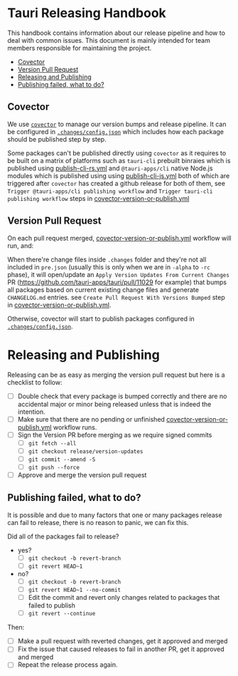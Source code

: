# Tauri Releasing Handbook

This handbook contains information about our release pipeline and how to deal with common issues.
This document is mainly intended for team members responsible for maintaining the project.

- [Covector](#covector)
- [Version Pull Request](#version-pull-request)
- [Releasing and Publishing](#releasing-and-publishing)
- [Publishing failed, what to do?](#publishing-failed-what-to-do)

## Covector

We use [`covector`](https://github.com/jbolda/covector) to manage our version bumps and release pipeline.
It can be configured in [`.changes/config.json`](../.changes/config.json) which includes how each package should be published step by step.

Some packages can't be published directly using `covector` as it requires to be built on a matrix of platforms
such as `tauri-cli` prebuilt binraies which is published using [publish-cli-rs.yml](./workflows/publish-cli-rs.yml)
and `@tauri-apps/cli` native Node.js modules which is published using using [publish-cli-js.yml](./workflows/publish-cli-js.yml)
both of which are triggered after `covector` has created a github release for both of them, see `Trigger @tauri-apps/cli publishing workflow`
and `Trigger tauri-cli publishing workflow` steps in [covector-version-or-publish.yml](./workflows/covector-version-or-publish.yml)

## Version Pull Request

On each pull request merged, [covector-version-or-publish.yml](./workflows/covector-version-or-publish.yml) workflow will run, and:

When there're change files inside `.changes` folder and they're not all included in `pre.json` (usually this is only when we are in `-alpha` to `-rc` phase), it will open/update an `Apply Version Updates From Current Changes` PR (https://github.com/tauri-apps/tauri/pull/11029 for example) that bumps all packages based on current existing change files and generate `CHANGELOG.md` entries. see `Create Pull Request With Versions Bumped` step in [covector-version-or-publish.yml](./workflows/covector-version-or-publish.yml).

Otherwise, covector will start to publish packages configured in [`.changes/config.json`](../.changes/config.json).

# Releasing and Publishing

Releasing can be as easy as merging the version pull request but here is a checklist to follow:

- [ ] Double check that every package is bumped correctly and there are no accidental major or minor being released unless that is indeed the intention.
- [ ] Make sure that there are no pending or unfinished [covector-version-or-publish.yml](./workflows/covector-version-or-publish.yml) workflow runs.
- [ ] Sign the Version PR before merging as we require signed commits
  - [ ] `git fetch --all`
  - [ ] `git checkout release/version-updates`
  - [ ] `git commit --amend -S`
  - [ ] `git push --force`
- [ ] Approve and merge the version pull request

## Publishing failed, what to do?

It is possible and due to many factors that one or many packages release can fail to release, there is no reason to panic, we can fix this.

Did all of the packages fail to release?

- yes?
  - [ ] `git checkout -b revert-branch`
  - [ ] `git revert HEAD~1`
- no?
  - [ ] `git checkout -b revert-branch`
  - [ ] `git revert HEAD~1 --no-commit`
  - [ ] Edit the commit and revert only changes related to packages that failed to publish
  - [ ] `git revert --continue`

Then:

- [ ] Make a pull request with reverted changes, get it approved and merged
- [ ] Fix the issue that caused releases to fail in another PR, get it approved and merged
- [ ] Repeat the release process again.
